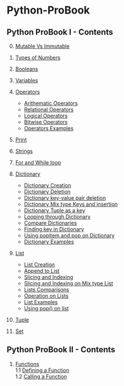 # Python-ProBook 
## Python ProBook I - Contents
0. [Mutable Vs Immutable](#mutable)<br>
1. [Types of Numbers](#num-type)<br>
2. [Booleans](#bool)<br>
3. [Variables](#variables)<br>
4. [Operators](#operators)<br>
    - [Arithematic Operators](#operators-arith)<br>
    - [Relational Operators](#operators-relation)<br>
    - [Logical Operators](#operators-logic)<br>
    - [Bitwise Operators](#operators-bit)<br>
    - [Operators Examples](#operators-exp)<br>
    
5. [Print](#print)<br>
6. [Strings](#strings)<br>
7. [For and While loop](#for-while)<br>
8. [Dictionary](#dictionary)<br>
    - [Dictionary Creation](#dic-creation)<br>
    - [Dictionary Deletion](#dic-deletion)<br>
    - [Dictionary key-value pair deletion](#dic-kv-deletion)<br>
    - [Dictionary Mix type Keys and insertion](#dic-mix-keys)<br>
    - [Dictionary Tuple as a key](#dic-keytuple)<br>
    - [Looping through Dictionary](#dic-loop)<br>
    - [Compare Dictionaries](#dic-cmp) <br>
    - [Finding key in Dictionary](#dic-find)<br>
    - [Using popitem and pop on Dictionary](#dic-pop)<br>
    - [Dictionary Examples](#dic-exp) <br>

9. [List](#list)<br>
    - [List Creation](#create-list)<br>
    - [Append to List](#append-list)<br>
    - [Slicing and Indexing](#slice-list)<br>
    - [Slicing and Indexing on Mix type List](#slice-mix-list)<br>
    - [Lists Comparisons](#cmp-list)<br>
    - [Operation on Lists](#oper-list)<br>
    - [List Examples](#exp-list)<br>
    - [Using pop() on list](#pop-list)<br>
    
10. [Tuple](#tuple)<br>
11. [Set](#set)

## Python ProBook II - Contents
1. [Functions](#func)<br>
    1.1 [Defining a Function](#func-def)<br>
    1.2 [Calling a Function](#func-call)<br>

